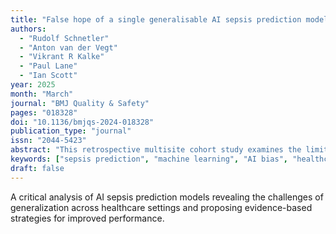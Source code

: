 ```yaml
---
title: "False hope of a single generalisable AI sepsis prediction model: bias and proposed mitigation strategies for improving performance based on a retrospective multisite cohort study"
authors:
  - "Rudolf Schnetler"
  - "Anton van der Vegt"
  - "Vikrant R Kalke"
  - "Paul Lane"
  - "Ian Scott"
year: 2025
month: "March"
journal: "BMJ Quality & Safety"
pages: "018328"
doi: "10.1136/bmjqs-2024-018328"
publication_type: "journal"
issn: "2044-5423"
abstract: "This retrospective multisite cohort study examines the limitations of developing a single generalisable AI model for sepsis prediction. We demonstrate significant performance variations across different hospital sites and patient populations, highlighting the presence of dataset shift and model bias. The study proposes practical mitigation strategies including site-specific calibration, ensemble methods, and continuous model monitoring to improve real-world deployment of AI sepsis prediction systems."
keywords: ["sepsis prediction", "machine learning", "AI bias", "healthcare AI", "model generalization"]
draft: false
---
```


A critical analysis of AI sepsis prediction models revealing the challenges of generalization across healthcare settings and proposing evidence-based strategies for improved performance.
